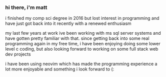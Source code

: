 ### hi there, i'm matt

i finished my comp sci degree in 2016 but lost interest in programming and have just got back into it recently with a renewed enthusiasm

my last few years at work ive been working with ms sql server systems and have gotten pretty familiar with that. since getting back into some real programming again in my free time, i have been enjoying doing some lower level c coding, but also looking forward to working on some full stack web dev projects

i have been using neovim which has made the programming experience a lot more enjoyable and something i look forward to (:


<!--
**akus0/akus0** is a ✨ _special_ ✨ repository because its `README.md` (this file) appears on your GitHub profile.

Here are some ideas to get you started:

- 🔭 I’m currently working on ...
- 🌱 I’m currently learning ...
- 👯 I’m looking to collaborate on ...
- 🤔 I’m looking for help with ...
- 💬 Ask me about ...
- 📫 How to reach me: ...
- 😄 Pronouns: ...
- ⚡ Fun fact: ...
-->
